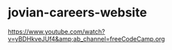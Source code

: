 # jovian-careers-website
https://www.youtube.com/watch?v=yBDHkveJUf4&amp;ab_channel=freeCodeCamp.org
